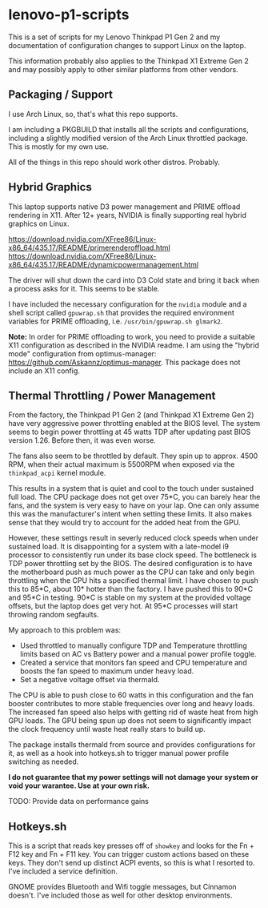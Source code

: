 # lenovo-p1-scripts

This is a set of scripts for my Lenovo Thinkpad P1 Gen 2 and my documentation of configuration changes to support Linux on the laptop.

This information probably also applies to the Thinkpad X1 Extreme Gen 2 and may possibly apply to other similar platforms from other vendors.

## Packaging / Support

I use Arch Linux, so, that's what this repo supports.

I am including a PKGBUILD that installs all the scripts and configurations, including a slightly modified version of the Arch Linux throttled package. This is mostly for my own use.

All of the things in this repo should work other distros. Probably.

## Hybrid Graphics

This laptop supports native D3 power management and PRIME offload rendering in X11. After 12+ years, NVIDIA is finally supporting real hybrid graphics on Linux.

https://download.nvidia.com/XFree86/Linux-x86_64/435.17/README/primerenderoffload.html
https://download.nvidia.com/XFree86/Linux-x86_64/435.17/README/dynamicpowermanagement.html

The driver will shut down the card into D3 Cold state and bring it back when a process asks for it. This seems to be stable.

I have included the necessary configuration for the `nvidia` module and a shell script called `gpuwrap.sh` that provides the required environment variables for PRIME offloading, i.e. `/usr/bin/gpuwrap.sh glmark2`.

__Note:__ In order for PRIME offloading to work, you need to provide a suitable X11 configuration as described in the NVIDIA readme. I am using the "hybrid mode" configuration from optimus-manager: https://github.com/Askannz/optimus-manager. This package does not include an X11 config.

## Thermal Throttling / Power Management

From the factory, the Thinkpad P1 Gen 2 (and Thinkpad X1 Extreme Gen 2) have very aggressive power throttling enabled at the BIOS level. The system seems to begin power throttling at 45 watts TDP after updating past BIOS version 1.26. Before then, it was even worse.

The fans also seem to be throttled by default. They spin up to approx. 4500 RPM, when their actual maximum is 5500RPM when exposed via the `thinkpad_acpi` kernel module.

This results in a system that is quiet and cool to the touch under sustained full load. The CPU package does not get over 75\*C, you can barely hear the fans, and the system is very easy to have on your lap. One can only assume this was the manufacturer's intent when setting these limits. It also makes sense that they would try to account for the added heat from the GPU.

However, these settings result in severly reduced clock speeds when under sustained load. It is disappointing for a system with a late-model i9 processor to consistently run under its base clock speed. The bottleneck is TDP power throttling set by the BIOS. The desired configuration is to have the motherboard push as much power as the CPU can take and only begin throttling when the CPU hits a specified thermal limit. I have chosen to push this to 85\*C, about 10\* hotter than the factory. I have pushed this to 90\*C and 95\*C in testing. 90\*C is stable on my system at the provided voltage offsets, but the laptop does get very hot. At 95\*C processes will start throwing random segfaults.

My approach to this problem was:
* Used throttled to manually configure TDP and Temperature throttling limits based on AC vs Battery power and a manual power profile toggle.
* Created a service that monitors fan speed and CPU temperature and boosts the fan speed to maximum under heavy load.
* Set a negative voltage offset via thermald.

The CPU is able to push close to 60 watts in this configuration and the fan booster contributes to more stable frequencies over long and heavy loads. The increased fan speed also helps with getting rid of waste heat from high GPU loads. The GPU being spun up does not seem to significantly impact the clock frequency until waste heat really stars to build up.

The package installs thermald from source and provides configurations for it, as well as a hook into hotkeys.sh to trigger manual power profile switching as needed.

__I do not guarantee that my power settings will not damage your system or void your warantee. Use at your own risk.__

TODO: Provide data on performance gains

## Hotkeys.sh

This is a script that reads key presses off of `showkey` and looks for the Fn + F12 key and Fn + F11 key. You can trigger custom actions based on these keys. They don't send up distinct ACPI events, so this is what I resorted to. I've included a service definition.

GNOME provides Bluetooth and Wifi toggle messages, but Cinnamon doesn't. I've included those as well for other desktop environments.
